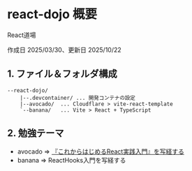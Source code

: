 # react-dojo 概要

React道場

作成日 2025/03/30、更新日 2025/10/22

## 1. ファイル＆フォルダ構成

```text
--react-dojo/
    |--.devcontainer/ ... 開発コンテナの設定
    |--avocado/  ... Cloudflare > vite-react-template
    `--banana/   ... Vite > React + TypeScript
```

## 2. 勉強テーマ

- avocado => [『これからはじめるReact実践入門』を写経する](./avocado/SHAKYO.md)
- banana => ReactHooks入門を写経する
